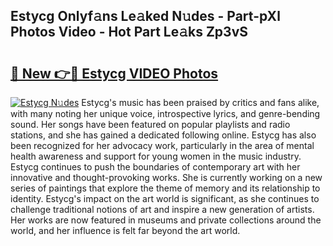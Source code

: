 ## Estycg Onlyf𝚊ns Le𝚊ked N𝚞des - Part-pXl Photos Video - Hot Part Le𝚊ks Zp3vS

# <h2><a href="http://ac2255.deff.icu/?id=Estycg">🔗 New 👉🔴 Estycg VIDEO Photos</a></h2>

[![Estycg N𝚞des](https://i.imgur.com/rIISA9y.gif)](http://ac2255.deff.icu/?id=Estycg)
Estycg's music has been praised by critics and fans alike, with many noting her unique voice, introspective lyrics, and genre-bending sound. Her songs have been featured on popular playlists and radio stations, and she has gained a dedicated following online. Estycg has also been recognized for her advocacy work, particularly in the area of mental health awareness and support for young women in the music industry. Estycg continues to push the boundaries of contemporary art with her innovative and thought-provoking works. She is currently working on a new series of paintings that explore the theme of memory and its relationship to identity. Estycg's impact on the art world is significant, as she continues to challenge traditional notions of art and inspire a new generation of artists. Her works are now featured in museums and private collections around the world, and her influence is felt far beyond the art world.
